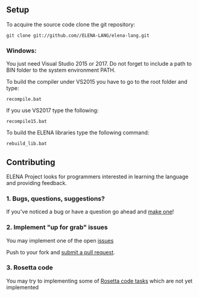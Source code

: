 ## Setup

To acquire the source code clone the git repository:

    git clone git://github.com//ELENA-LANG/elena-lang.git

### Windows:

You just need Visual Studio 2015 or 2017. Do not forget to include a path to BIN folder to the system environment PATH.

To build the compiler under VS2015 you have to go to the root folder and type:

    recompile.bat

If you use VS2017 type the following:

    recompile15.bat

To build the ELENA libraries type the following command:

    rebuild_lib.bat

## Contributing

ELENA Project looks for programmers interested in learning the language and providing feedback.

### 1. Bugs, questions, suggestions?

If you've noticed a bug or have a question go ahead and [make one](https://github.com/ELENA-LANG/elena-lang/issues/new)!

### 2. Implement "up for grab" issues

You may implement one of the open [issues](https://github.com/ELENA-LANG/elena-lang/labels/up%20for%20grabs)

Push to your fork and [submit a pull request](https://github.com/ELENA-LANG/elena-lang/compare).

### 3. Rosetta code

You may try to implementing some of [Rosetta code tasks](http://rosettacode.org/wiki/Category:Programming_Tasks) 
which are not yet implemented
